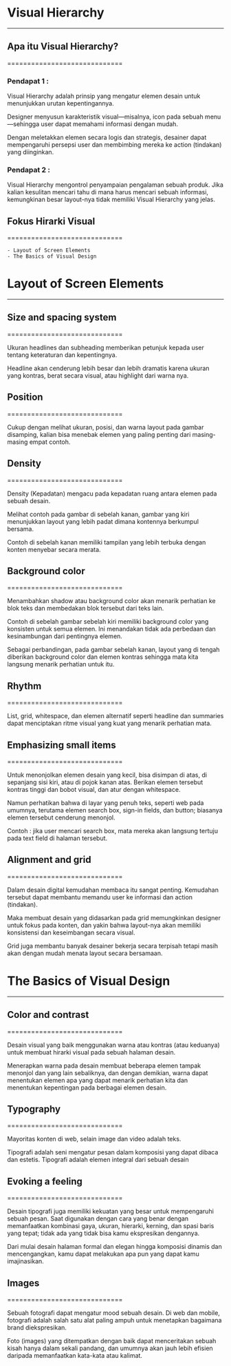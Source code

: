 # Visual Hierarchy
-------------------------------------------------------

## Apa itu Visual Hierarchy?
=============================

### Pendapat 1 :

Visual Hierarchy adalah prinsip yang mengatur elemen desain untuk menunjukkan urutan kepentingannya. 

Designer menyusun karakteristik visual—misalnya, icon pada sebuah menu —sehingga user dapat memahami informasi dengan mudah.

Dengan meletakkan elemen secara logis dan strategis, desainer dapat mempengaruhi persepsi user dan membimbing mereka ke action (tindakan) yang diinginkan.

### Pendapat 2 :

Visual Hierarchy mengontrol penyampaian pengalaman sebuah produk. Jika kalian kesulitan mencari tahu di mana harus mencari sebuah informasi, kemungkinan besar layout-nya tidak memiliki Visual Hierarchy yang jelas.

## Fokus Hirarki Visual
=============================

    - Layout of Screen Elements
    - The Basics of Visual Design

# Layout of Screen Elements
-----------------------------

## Size and spacing system
=============================

Ukuran headlines dan subheading memberikan petunjuk kepada user tentang keteraturan dan kepentingnya.

Headline akan cenderung lebih besar dan lebih dramatis karena ukuran yang kontras, berat secara visual, atau highlight dari warna nya.

## Position
=============================

Cukup dengan melihat ukuran, posisi, dan warna layout pada gambar disamping, kalian bisa menebak elemen yang paling penting dari masing-masing empat contoh.

## Density
=============================

Density (Kepadatan) mengacu pada kepadatan ruang antara elemen pada sebuah desain.

Melihat contoh pada gambar di sebelah kanan, gambar yang kiri menunjukkan layout yang lebih padat dimana kontennya berkumpul bersama.

Contoh di sebelah kanan memiliki tampilan yang lebih terbuka dengan konten
menyebar secara merata.

## Background color
=============================

Menambahkan shadow atau background color akan menarik perhatian ke blok teks dan membedakan blok tersebut dari teks lain. 

Contoh di sebelah gambar sebelah kiri memiliki background color yang konsisten untuk semua elemen. Ini menandakan tidak ada perbedaan dan kesinambungan dari pentingnya elemen.

Sebagai perbandingan, pada gambar sebelah kanan, layout yang di tengah diberikan background color dan elemen kontras sehingga mata kita langsung menarik perhatian untuk itu.

## Rhythm
=============================

List, grid, whitespace, dan elemen alternatif seperti headline dan summaries dapat menciptakan ritme visual yang kuat yang menarik perhatian mata.

## Emphasizing small items
=============================

Untuk menonjolkan elemen desain yang kecil, bisa disimpan di atas, di sepanjang sisi kiri, atau di pojok kanan atas. Berikan elemen tersebut kontras tinggi dan bobot visual, dan atur dengan whitespace.

Namun perhatikan bahwa di layar yang penuh teks, seperti web pada umumnya, terutama elemen search box, sign-in fields, dan button; biasanya elemen tersebut cenderung menonjol.

Contoh : jika user mencari search box, mata mereka akan langsung tertuju pada text field di halaman tersebut.

## Alignment and grid
=============================

Dalam desain digital kemudahan membaca itu sangat penting. Kemudahan tersebut dapat membantu memandu user ke informasi dan action (tindakan). 

Maka membuat desain yang didasarkan pada grid memungkinkan designer untuk fokus pada konten, dan yakin bahwa layout-nya akan memiliki konsistensi dan keseimbangan secara visual.

Grid juga membantu banyak desainer bekerja secara terpisah tetapi masih akan dengan mudah menata layout secara bersamaan.

# The Basics of Visual Design
-----------------------------

## Color and contrast
=============================

Desain visual yang baik menggunakan warna atau kontras (atau keduanya) untuk membuat hirarki visual pada sebuah halaman desain. 

Menerapkan warna pada desain membuat beberapa elemen tampak menonjol dan yang lain sebaliknya, dan dengan demikian, warna dapat menentukan elemen apa yang dapat menarik perhatian kita dan menentukan kepentingan pada berbagai elemen desain.

## Typography
=============================

Mayoritas konten di web, selain image dan  video adalah teks.

Tipografi adalah seni mengatur pesan dalam komposisi yang dapat dibaca dan estetis. Tipografi adalah elemen integral dari sebuah desain

## Evoking a feeling
=============================

Desain tipografi juga memiliki kekuatan yang besar untuk mempengaruhi sebuah pesan. Saat digunakan dengan cara yang benar dengan memanfaatkan kombinasi gaya, ukuran, hierarki, kerning, dan spasi baris yang tepat; tidak ada yang tidak bisa kamu ekspresikan dengannya. 

Dari mulai desain halaman formal dan elegan hingga komposisi dinamis dan mencengangkan, kamu dapat melakukan apa pun yang dapat kamu imajinasikan.

## Images
=============================

Sebuah fotografi dapat mengatur mood sebuah desain. Di web dan mobile, fotografi adalah salah satu alat paling ampuh untuk menetapkan bagaimana brand diekspresikan.

Foto (images) yang ditempatkan dengan baik dapat menceritakan sebuah kisah hanya dalam sekali pandang, dan umumnya akan jauh lebih efisien daripada memanfaatkan kata-kata atau kalimat.
